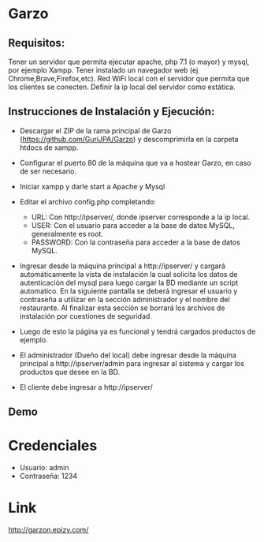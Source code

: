 # Garzo

## Requisitos:
Tener un servidor que permita ejecutar apache, php 7.1 (o mayor) y mysql, por ejemplo Xampp.
Tener instalado un navegador web (ej Chrome,Brave,Firefox,etc).
Red WiFi local con el servidor que permita que los clientes se conecten.
Definir la ip local del servidor como estática.

## Instrucciones de Instalación y Ejecución:
* Descargar el ZIP de la rama principal de Garzo (https://github.com/GuriJPA/Garzo) y descomprimirla en la carpeta htdocs de xampp.
* Configurar el puerto 80 de la máquina que va a hostear Garzo, en caso de ser necesario.
* Iniciar xampp y darle start a Apache y Mysql
* Editar el archivo config.php completando:
    *  URL: Con http://ipserver/, donde ipserver corresponde a la ip local.
    *  USER: Con el usuario para acceder a la base de datos MySQL, generalmente es root.
    *  PASSWORD: Con la contraseña para acceder a la base de datos MySQL.

* Ingresar desde la máquina principal a http://ipserver/ y cargará automáticamente la vista de instalación la cual solicita los datos de autenticación del mysql para luego cargar la BD mediante un script automatico. En la siguiente pantalla se deberá ingresar el usuario y contraseña a utilizar en la sección administrador y el nombre del restaurante. Al finalizar esta sección se borrará los archivos de instalación por cuestiones de seguridad.
* Luego de esto la página ya es funcional y tendrá cargados productos de ejemplo.
* El administrador (Dueño del local) debe ingresar desde la máquina principal  a http://ipserver/admin para ingresar al sistema y cargar los productos que desee en la BD.
* El cliente debe ingresar a http://ipserver/

## Demo

# Credenciales
   * Usuario: admin
   * Contraseña: 1234

# Link
http://garzon.epizy.com/
